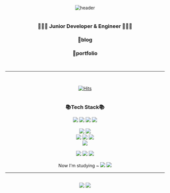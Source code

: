 <div align="center"> 

![header](https://capsule-render.vercel.app/api?type=wave&color=B3CEF7&height=400&text=Hello,&nbsp;I'm&nbsp;Arin◡̈!!)
<br><br>


### 👩🏻‍💻 Junior Developer & Engineer 👩🏻‍💻

### 📍blog
### 📍portfolio

<br>

---

<br>

[![Hits](https://hits.seeyoufarm.com/api/count/incr/badge.svg?url=https%3A%2F%2Fgithub.com%2Fhappyrina%2Fhit-counter&count_bg=%23FFDF36&title_bg=%23AAAAAA&icon=&icon_color=%23FFFFFF&title=Today&edge_flat=false)](https://hits.seeyoufarm.com)
<br>
<br>

### 📚Tech Stack📚

<div align="center">
	<img src="https://img.shields.io/badge/HTML5-E34F26?style=flat&logo=HTML5&logoColor=white" />
	<img src="https://img.shields.io/badge/CSS3-1572B6?style=flat&logo=CSS3&logoColor=white" />
 	<img src="https://img.shields.io/badge/Javascript-F7DF1E?style=flat&logo=Javascript&logoColor=white" />
	<img src="https://img.shields.io/badge/React-61DAFB?style=flat&logo=React&logoColor=white" />
	<br>
	<br>
	<img src="https://img.shields.io/badge/Python-3776AB?style=flat&logo=Python&logoColor=white" />
	<img src="https://img.shields.io/badge/Nodejs-339933?style=flat&logo=Nodejs&logoColor=white" />
	<br>
	<img src="https://img.shields.io/badge/MongoDB-47A248?style=flat&logo=MongoDB&logoColor=white" />
	<img src="https://img.shields.io/badge/MySQL-4479A1?style=flat&logo=MySQL&logoColor=white" />
	<img src="https://img.shields.io/badge/MariaDB-003545?style=flat&logo=MariaDB&logoColor=white" />
	<br>
	<img src="https://img.shields.io/badge/amazonaws-232F3E?style=flat&logo=AWS&logoColor=white" />
	<br>
	<br>
	<img src="https://img.shields.io/badge/Photoshop-31A8FF?style=flat&logo=Photoshop&logoColor=white" />
	<img src="https://img.shields.io/badge/Illustrator-FF9A00?style=flat&logo=Illustrator&logoColor=white" />
	<img src="https://img.shields.io/badge/Figma-F24E1E?style=flat&logo=Figma&logoColor=white" />	
	<br>
	<br>
	Now I'm studying ~
	<img src="https://img.shields.io/badge/Typescript-3178C6?style=flat&logo=Typescript&logoColor=white" />
	<img src="https://img.shields.io/badge/next.js-000000?style=flat&logo=nextdotjs&logoColor=white" />
	<br>
</div>
<hr>
<br>
<img src="https://github-readme-stats.vercel.app/api/top-langs/?username=happyrina&layout=compact">
<img src="https://github-readme-stats.vercel.app/api?username=happyrina&show_icons=true">
</div>
